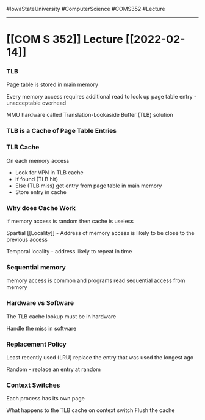 #IowaStateUniversity
#ComputerScience
#COMS352
#Lecture

---

# [[COM S 352]] Lecture [[2022-02-14]]

### TLB 

Page table is stored in main memory 

Every memory access requires additional read to look up page table entry - unacceptable overhead 

MMU hardware called Translation-Lookaside Buffer (TLB) solution

### TLB is a Cache of Page Table Entries 

### TLB Cache 

On each memory access
- Look for VPN in TLB cache 
- if found (TLB hit) 
- Else (TLB miss) get entry from page table in main memory 
- Store entry in cache 

### Why does Cache Work

if memory access is random then cache is useless

Spartial [[Locality]] - Address of memory access is likely to be close to the previous access

Temporal locality - address likely to repeat in time 

### Sequential memory

memory access is common and programs read sequential access from memory 


### Hardware vs Software 

The TLB cache lookup must be in hardware

Handle the miss in software 

### Replacement Policy

Least recently used (LRU) replace the entry that was used the longest ago 

Random - replace an entry at random 

### Context Switches 

Each process has its own page

What happens to the TLB cache on context switch 
	 Flush the cache 

